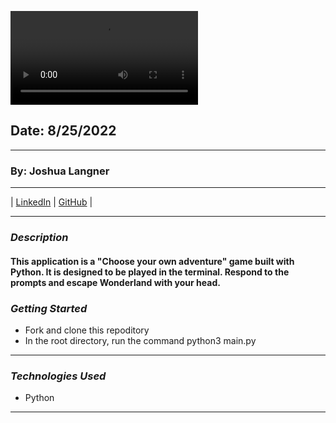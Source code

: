 ![header](assets/Python.mp4)

## Date: 8/25/2022

---

### By: Joshua Langner

---

| [LinkedIn](https://www.linkedin.com/in/josh-langner-48) | [GitHub](https://github.com/jlangner87) |

---

### **_Description_**

#### This application is a "Choose your own adventure" game built with Python. It is designed to be played in the terminal. Respond to the prompts and escape Wonderland with your head.

### **_Getting Started_**

- Fork and clone this repoditory
- In the root directory, run the command python3 main.py


---

### **_Technologies Used_**

- Python

---
